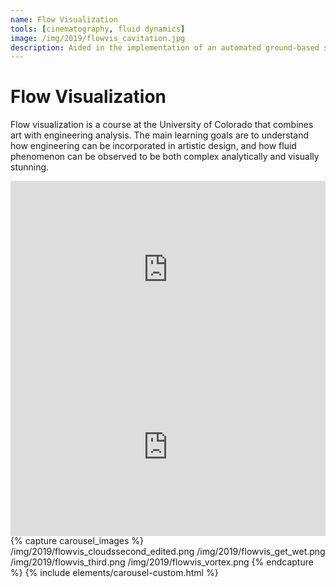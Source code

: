 ```yaml
---
name: Flow Visualization
tools: [cinematography, fluid dynamics]
image: /img/2019/flowvis_cavitation.jpg
description: Aided in the implementation of an automated ground-based solution for external blade inspections. Developed a smart-recognition script using OpenCV to locate the blade tip and follow blade profile to the blade root.
---
```

# Flow Visualization
Flow visualization is a course at the University of Colorado that combines art with engineering analysis. The main learning goals are to understand how engineering can be incorporated in artistic design, and how fluid phenomenon can be observed to be both complex analytically and visually stunning.
<div class="container-fluid">
 <div class="row">
    <div class="col-sm">
<div style="padding:56.25% 0 0 0;position:relative;"><iframe src="https://player.vimeo.com/video/260710744" style="position:absolute;top:0;left:0;width:100%;height:100%;" frameborder="0" allow="autoplay; fullscreen" allowfullscreen></iframe></div><script src="https://player.vimeo.com/api/player.js"></script>
</div>
<div class="col-sm"> 
<div style="padding:56.25% 0 0 0;position:relative;"><iframe src="https://player.vimeo.com/video/256366795" style="position:absolute;top:0;left:0;width:100%;height:100%;" frameborder="0" allow="autoplay; fullscreen" allowfullscreen></iframe></div><script src="https://player.vimeo.com/api/player.js"></script>
</div>
</div>
</div>
{% capture carousel_images %}
/img/2019/flowvis_cloudssecond_edited.png
/img/2019/flowvis_get_wet.png
/img/2019/flowvis_third.png
/img/2019/flowvis_vortex.png
{% endcapture %}
{% include elements/carousel-custom.html %}


